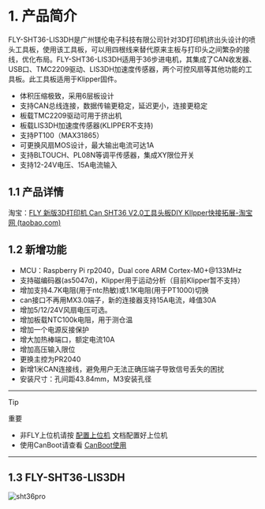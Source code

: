 # 1. 产品简介

FLY-SHT36-LIS3DH是广州镁伦电子科技有限公司针对3D打印机挤出头设计的喷头工具板，使用该工具板，可以用四根线来替代原来主板与打印头之间繁杂的接线，优化布局。FLY-SHT36-LIS3DH适用于36步进电机，其集成了CAN收发器、USB口、TMC2209驱动、LIS3DH加速度传感器，两个可控风扇等其他功能的工具板。此工具板适用于Klipper固件。

* 体积压缩极致，采用6层板设计
* 支持CAN总线连接，数据传输更稳定，延迟更小，连接更稳定
* 板载TMC2209驱动可用于挤出机
* 板载LIS3DH加速度传感器(KLIPPER不支持)
* 支持PT100（MAX31865）
* 可更换风扇MOS设计，最大输出电流可达1A
* 支持BLTOUCH、PL08N等调平传感器，集成XY限位开关
* 支持12-24V电压、15A电流输入 

## 1.1 产品详情

淘宝：[FLY 新版3D打印机 Can SHT36 V2.0工具头板DIY KlIpper快接拓展-淘宝网 (taobao.com)](https://item.taobao.com/item.htm?spm=a1z10.5-c-s.w4002-23066022675.38.68de3903lHTcFZ&id=681471830368 "点击即可跳转")

## 1.2 新增功能

* MCU：Raspberry Pi rp2040，Dual core ARM Cortex-M0+@133MHz
* 支持磁编码器(as5047d)，Klipper用于运动分析（目前Klipper暂不支持）
* 增加支持4.7K电阻(用于ntc热敏)或1.1K电阻(用于PT1000)切换
* can接口不再用MX3.0端子，新的连接器支持15A电流，峰值30A
* 增加5/12/24V风扇电压可选。
* 增加板载NTC100k电阻，用于测仓温
* 增加一个电源反接保护
* 增大加热棒端口，额定电流10A
* 增加高压输入限位
* 更换主控为PR2040
* 新增1米CAN连接线，避免用户无法正确压端子导致信号丢失的困扰
* 安装尺寸：孔间距43.84mm，M3安装孔径


----

> [!TIP]
> 重要

* 非FLY上位机请按 [配置上位机](/board/fly_sht_v2/piconfig "点击即可跳转") 文档配置好上位机
* 使用CanBoot请查看 [CanBoot使用](/advanced/canboot.md "点击即可跳转")

----

## 1.3 FLY-SHT36-LIS3DH

![sht36pro](../../images/boards/fly_rrf/2.png)

